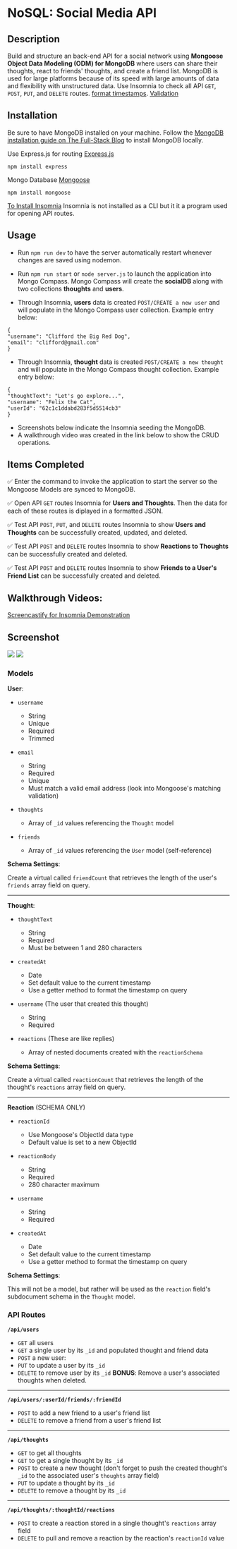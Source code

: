 # NoSQL: Social Media API

## Description

Build and structure an back-end API for a social network using **Mongoose Object Data Modeling (ODM) for MongoDB** where users can share their thoughts, react to friends' thoughts, and create a friend list. MongoDB is used for large platforms because of its speed with large amounts of data and flexibility with unstructured data. Use Insomnia to check all API `GET`, `POST`, `PUT`, and `DELETE` routes. [format timestamps](https://mongoosejs.com/docs/timestamps.html). [Validation](https://mongoosejs.com/docs/validation.html)

## Installation
Be sure to have MongoDB installed on your machine. Follow the [MongoDB installation guide on The Full-Stack Blog](https://coding-boot-camp.github.io/full-stack/mongodb/how-to-install-mongodb) to install MongoDB locally.

Use Express.js for routing [Express.js](https://www.npmjs.com/package/express) 
```
npm install express
```

Mongo Database [Mongoose](https://www.npmjs.com/package/mongoose)
```
npm install mongoose
```

[To Install Insomnia](https://docs.insomnia.rest/insomnia/install) Insomnia is not installed as a CLI but it it a program used for opening API routes. 

## Usage

* Run `npm run dev` to have the server automatically restart whenever changes are saved using nodemon.

* Run `npm run start` or `node server.js` to launch the application into Mongo Compass. Mongo Compass will create the **socialDB** along with two collections **thoughts** and **users**.

* Through Insomnia, **users** data is created `POST/CREATE a new user` and will populate in the Mongo Compass user collection. Example entry below:
```
{
"username": "Clifford the Big Red Dog",  
"email": "clifford@gmail.com"
}
```

* Through Insomnia, **thought** data is created `POST/CREATE a new thought` and will populate in the Mongo Compass thought collection. Example entry below:
```
{ 
"thoughtText": "Let's go explore...",  
"username": "Felix the Cat",
"userId": "62c1c1ddabd283f5d5514cb3"
}
```
* Screenshots below indicate the Insomnia seeding the MongoDB.
* A walkthrough video was created in the link below to show the CRUD operations.

## Items Completed

✅ Enter the command to invoke the application to start the server so the Mongoose Models are synced to MongoDB.

✅ Open API `GET` routes Insomnia for **Users and Thoughts**. Then the data for each of these routes is diplayed in a formatted JSON.

✅ Test API `POST`, `PUT`, and `DELETE` routes Insomnia to show **Users and Thoughts** can be successfully created, updated, and deleted.

✅ Test API `POST` and `DELETE` routes Insomnia to show **Reactions to Thoughts** can be successfully created and deleted.

✅ Test API `POST` and `DELETE` routes Insomnia to show **Friends to a User's Friend List** can be successfully created and deleted.

## Walkthrough Videos: 

[Screencastify for Insomnia Demonstration](https://drive.google.com/file/d/10Lsk9vWGqvWa4DitwuNJvKZJ2qHZSJJS/view)

## Screenshot
![](images/Screenshot.PNG)
![](images/Screenshot2.PNG)

### Models

**User**:

* `username`
  * String
  * Unique
  * Required
  * Trimmed

* `email`
  * String
  * Required
  * Unique
  * Must match a valid email address (look into Mongoose's matching validation)

* `thoughts`
  * Array of `_id` values referencing the `Thought` model

* `friends`
  * Array of `_id` values referencing the `User` model (self-reference)

**Schema Settings**:

Create a virtual called `friendCount` that retrieves the length of the user's `friends` array field on query.

---

**Thought**:

* `thoughtText`
  * String
  * Required
  * Must be between 1 and 280 characters

* `createdAt`
  * Date
  * Set default value to the current timestamp
  * Use a getter method to format the timestamp on query

* `username` (The user that created this thought)
  * String
  * Required

* `reactions` (These are like replies)
  * Array of nested documents created with the `reactionSchema`

**Schema Settings**:

Create a virtual called `reactionCount` that retrieves the length of the thought's `reactions` array field on query.

---

**Reaction** (SCHEMA ONLY)

* `reactionId`
  * Use Mongoose's ObjectId data type
  * Default value is set to a new ObjectId

* `reactionBody`
  * String
  * Required
  * 280 character maximum

* `username`
  * String
  * Required

* `createdAt`
  * Date
  * Set default value to the current timestamp
  * Use a getter method to format the timestamp on query

**Schema Settings**:

This will not be a model, but rather will be used as the `reaction` field's subdocument schema in the `Thought` model.

### API Routes

**`/api/users`**
* `GET` all users
* `GET` a single user by its `_id` and populated thought and friend data
* `POST` a new user:
* `PUT` to update a user by its `_id`
* `DELETE` to remove user by its `_id`
**BONUS**: Remove a user's associated thoughts when deleted.

---

**`/api/users/:userId/friends/:friendId`**
* `POST` to add a new friend to a user's friend list
* `DELETE` to remove a friend from a user's friend list

---

**`/api/thoughts`**
* `GET` to get all thoughts
* `GET` to get a single thought by its `_id`
* `POST` to create a new thought (don't forget to push the created thought's `_id` to the associated user's `thoughts` array field)
* `PUT` to update a thought by its `_id`
* `DELETE` to remove a thought by its `_id`

---

**`/api/thoughts/:thoughtId/reactions`**
* `POST` to create a reaction stored in a single thought's `reactions` array field
* `DELETE` to pull and remove a reaction by the reaction's `reactionId` value
